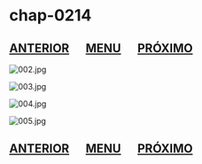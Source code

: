 # chap-0214
## [ANTERIOR](/chap-0213/readme.md)&nbsp;&nbsp;&nbsp;&nbsp;&nbsp;&nbsp;[MENU](/readme.md)&nbsp;&nbsp;&nbsp;&nbsp;&nbsp;&nbsp;[PRÓXIMO](/chap-0215/readme.md)
![002.jpg](002.jpg)

![003.jpg](003.jpg)

![004.jpg](004.jpg)

![005.jpg](005.jpg)

## [ANTERIOR](/chap-0213/readme.md)&nbsp;&nbsp;&nbsp;&nbsp;&nbsp;&nbsp;[MENU](/readme.md)&nbsp;&nbsp;&nbsp;&nbsp;&nbsp;&nbsp;[PRÓXIMO](/chap-0215/readme.md)
